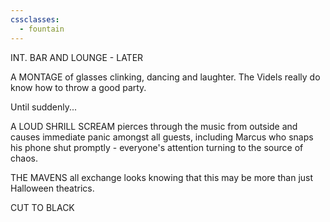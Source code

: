 ```yaml
---
cssclasses:
  - fountain
---
```

INT. BAR AND LOUNGE - LATER

A MONTAGE of glasses clinking, dancing and laughter. The Videls really do know how to throw a good party.

Until suddenly...

A LOUD SHRILL SCREAM pierces through the music from outside and causes immediate panic amongst all guests, including Marcus who snaps his phone shut promptly - everyone's attention turning to the source of chaos.

THE MAVENS all exchange looks knowing that this may be more than just Halloween theatrics.

CUT TO BLACK